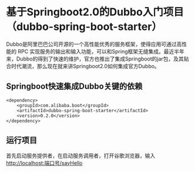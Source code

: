 ﻿# 基于Springboot2.0的Dubbo入门项目（dubbo-spring-boot-starter）

Dubbo是阿里巴巴公司开源的一个高性能优秀的服务框架，使得应用可通过高性能的 RPC 实现服务的输出和输入功能，可以和Spring框架无缝集成。最近半年来，Dubbo的得到了快速的维护，官方也推出了集成Springboot的jar包，及其贴合时代潮流，那么现在就来讲Springboot2.0如何集成官方Dubbo。


## **Springboot快速集成Dubbo关键的依赖**
```maven
<dependency>
    <groupId>com.alibaba.boot</groupId>
    <artifactId>dubbo-spring-boot-starter</artifactId>
    <version>0.2.0</version>
</dependency>
```



## **运行项目**

首先启动服务提供者，在启动服务调用者，打开谷歌浏览器，输入[http://localhost:端口号/sayHello](http://localhost:端口号/sayHello)

